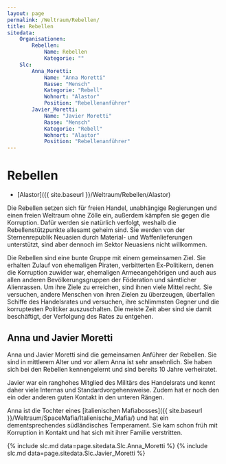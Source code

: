 ```yaml
---
layout: page
permalink: /Weltraum/Rebellen/
title: Rebellen
sitedata:
    Organisationen:
        Rebellen:
            Name: Rebellen
            Kategorie: ""
    Slc:
        Anna_Moretti:
            Name: "Anna Moretti"
            Rasse: "Mensch"
            Kategorie: "Rebell"
            Wohnort: "Alastor"
            Position: "Rebellenanführer"
        Javier_Moretti:
            Name: "Javier Moretti"
            Rasse: "Mensch"
            Kategorie: "Rebell"
            Wohnort: "Alastor"
            Position: "Rebellenanführer"
---
```


# Rebellen

- [Alastor]({{ site.baseurl }}/Weltraum/Rebellen/Alastor)

Die Rebellen setzen sich für freien Handel, unabhängige Regierungen und einen freien Weltraum ohne Zölle ein, außerdem kämpfen sie gegen die Korruption. Dafür werden sie natürlich verfolgt, weshalb die Rebellenstützpunkte allesamt geheim sind. Sie werden von der Sternenrepublik Neuasien durch Material- und Waffenlieferungen unterstützt, sind aber dennoch im Sektor Neuasiens nicht willkommen.

Die Rebellen sind eine bunte Gruppe mit einem gemeinsamen Ziel. Sie erhalten Zulauf von ehemaligen Piraten, verbitterten Ex-Politikern, denen die Korruption zuwider war, ehemaligen Armeeangehörigen und auch aus allen anderen Bevölkerungsgruppen der Föderation und sämtlicher Alienrassen. Um ihre Ziele zu erreichen, sind ihnen viele Mittel recht. Sie versuchen, andere Menschen von ihren Zielen zu überzeugen, überfallen Schiffe des Handelsrates und versuchen, ihre schlimmsten Gegner und die korruptesten Politiker auszuschalten. Die meiste Zeit aber sind sie damit beschäftigt, der Verfolgung des Rates zu entgehen.

## Anna und Javier Moretti

Anna und Javier Moretti sind die gemeinsamen Anführer der Rebellen. Sie sind in mittlerem Alter und vor allem Anna ist sehr ansehnlich. Sie haben sich bei den Rebellen kennengelernt und sind bereits 10 Jahre verheiratet.

Javier war ein ranghohes Mitglied des Militärs des Handelsrats und kennt daher viele Internas und Standardvorgehensweise. Zudem hat er noch den ein oder anderen guten Kontakt in den unteren Rängen.

Anna ist die Tochter eines [italienischen Mafiabosses]({{ site.baseurl }}/Weltraum/SpaceMafia/Italienische_Mafia/) und hat ein dementsprechendes südländisches Temperament. Sie kam schon früh mit Korruption in Kontakt und hat sich mit ihrer Familie verstritten.

{% include slc.md data=page.sitedata.Slc.Anna_Moretti %}
{% include slc.md data=page.sitedata.Slc.Javier_Moretti %}
